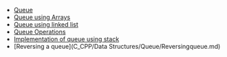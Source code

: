 - [Queue](https://github.com/ishrutik/winter-of-contributing/blob/C_CPP/C_CPP/Data%20Structures/Queue/Queue%20Implementation/readme.md)<br>
- [Queue using Arrays](https://github.com/ishrutik/winter-of-contributing/blob/C_CPP/C_CPP/Data%20Structures/Queue/Queue%20Implementation/Queue_Using_Array.cpp)<br>
- [Queue using linked list](https://github.com/ishrutik/winter-of-contributing/blob/C_CPP/C_CPP/Data%20Structures/Queue/Queue%20Implementation/Queue_Using_LL.cpp)
- [Queue Operations](Queue-Operations.md)
- [Implementation of queue using stack](./implementation_of_queue_using_stack.md)
- [Reversing a queue](C_CPP/Data Structures/Queue/Reversingqueue.md)

